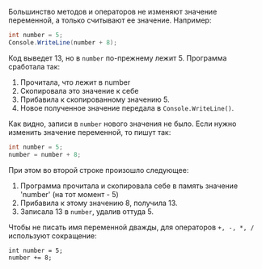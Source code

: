 Большинство методов и операторов не изменяют значение переменной, а только считывают ее значение. Например:
```csharp
int number = 5;
Console.WriteLine(number + 8); 
```
Код выведет 13, но в `number` по-прежнему лежит 5. Программа сработала так:

1. Прочитала, что лежит в number
1. Скопировала это значение к себе 
1. Прибавила к скопированному значению 5.
1. Новое полученное значение передала в `Console.WriteLine()`.

Как видно, записи в `number` нового значения не было. Если нужно изменить значение переменной, то пишут так:
```csharp
int number = 5; 
number = number + 8;  
```
При этом во второй строке произошло следующее:

1. Программа прочитала и скопировала себе в память значение 'number' (на тот момент - 5)
1. Прибавила к этому значению 8, получила 13.
1. Записала 13 в `number`, удалив оттуда 5.

Чтобы не писать имя переменной дважды, для операторов `+, -, *, /` используют сокращение:
```
int number = 5;
number += 8;
```
